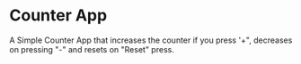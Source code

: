 # Counter App
 A Simple Counter App that increases the counter if you press '+", decreases on pressing "-" and resets on "Reset" press.
